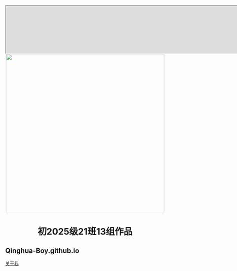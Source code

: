 
<iframe src ="https://player.codemao.cn/new/165294185" high=900  width=1600></iframe>
<div align=center>
    <img src="https://github.com/Qinghua-Boy/Qinghua-Boy.github.io/assets/122422271/a01a6917-7b3b-4507-97dd-23dff028e58a" high=500  width=500>
</div>

<font> </font>


<div align=center>
	<h1>
    初2025级21班13组作品
	</h1>
</div>
	
	
## Qinghua-Boy.github.io



[关于我](https://space.bilibili.com/3493291943266332)





<font>   </font>



										
										
										
										
